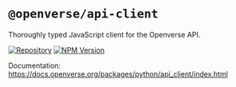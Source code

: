 # `@openverse/api-client`

Thoroughly typed JavaScript client for the Openverse API.

[![Repository](https://img.shields.io/badge/GitHub-@openverse%2Fapi--client-purple?logo=github)](https://github.com/WordPress/openverse/tree/HEAD/packages/js/api-client)
[![NPM Version](https://img.shields.io/npm/v/%40openverse%2Fapi-client)](https://www.npmjs.com/package/@openverse/api-client)

Documentation:
<https://docs.openverse.org/packages/python/api_client/index.html>
